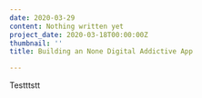 ```yaml
---
date: 2020-03-29
content: Nothing written yet
project_date: 2020-03-18T00:00:00Z
thumbnail: ''
title: Building an None Digital Addictive App

---
```

Testttstt